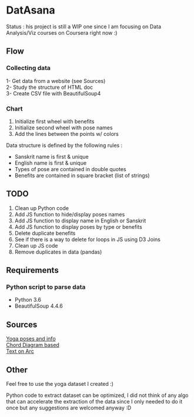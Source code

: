 # DatAsana  

Status : his project is still a WIP one since I am focusing on Data Analysis/Viz courses on Coursera right now :)

## Flow  
### Collecting data  
1- Get data from a website (see Sources)  
2- Study the structure of HTML doc  
3- Create CSV file with BeautifulSoup4  

### Chart  
1. Initialize first wheel with benefits  
2. Initialize second wheel with pose names  
3. Add the lines between the points w/ colors  

Data structure is defined by the following rules :  
* Sanskrit name is first & unique  
* English name is first & unique  
* Types of pose are contained in double quotes  
* Benefits are contained in square bracket (list of strings)  

## TODO  
1. Clean up Python code  
2. Add JS function to hide/display poses names  
3. Add JS function to display name in English or Sanskrit  
4. Add JS function to display poses by type or benefits  
5. Delete duplicate benefits  
6. See if there is a way to delete for loops in JS using D3 Joins
7. Clean up JS code  
8. Remove duplicates in data (pandas)

## Requirements   
### Python script to parse data  
- Python 3.6
- BeautifulSoup 4.4.6  

## Sources 
[Yoga poses and info](https://www.yogajournal.com)  
[Chord Diagram based](http://bl.ocks.org/farazshuja/6225ffc34c23ade0de169c4d96252bbe)  
[Text on Arc](http://bl.ocks.org/nbremer/bf6d15082ea81ce69b55)

## Other  
Feel free to use the yoga dataset I created :)  

Python code to extract dataset can be optimized, I did not think of any algo that can accelerate the extraction of the data since I only needed to do it once but any suggestions are welcomed anyway :D  
